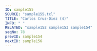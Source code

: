 ```yaml
---
ID: sample155
SOURCE: "sample155.tcl"
TITLE: "Carlos Cruz-Diez (4)"
INFO: " "
RELATED: "sample152 sample153 sample154"
seqNo: 78
prevID: sample154
nextID: sample156
---
```

